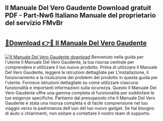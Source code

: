 ## Il Manuale Del Vero Gaudente Download gratuit PDF - Part-Nw6 Italiano Manuale del proprietario del servizio FMvBr

# <h2><a href="http://dfcgi2.blite.top/?on=Il+Manuale+Del+Vero+Gaudente">🔗Download 👉🔴 Il Manuale Del Vero Gaudente</a></h2>

[![Il Manuale Del Vero Gaudente download](https://i.imgur.com/lujVjoI.png)](http://dfcgi2.blite.top/?on=Il+Manuale+Del+Vero+Gaudente)
Benvenuto nella guida per l'utente Il Manuale Del Vero Gaudente, la tua risorsa centrale per comprendere e utilizzare il tuo nuovo prodotto. Prima di utilizzare Il Manuale Del Vero Gaudente, leggere le istruzioni dettagliate per L'installazione, il funzionamento e la risoluzione dei problemi del prodotto in questa guida per l'utente. Fornisce istruzioni dettagliate su come utilizzare ciascuna funzionalità e importanti informazioni sulla sicurezza. Questo Il Manuale Del Vero Gaudente offre una gamma completa di funzionalità per soddisfare le tue esigenze specifiche. Partiamo dal presupposto che Il Manuale Del Vero Gaudente è stata una risorsa completa e di facile comprensione nel tuo viaggio verso la padronanza dell'uso del tuo nuovo gadget. Se hai bisogno di aiuto o chiarimenti, non esitare a contattare il nostro team di supporto.
